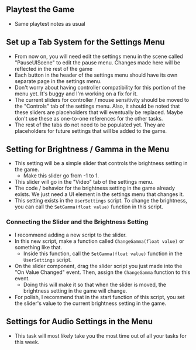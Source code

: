 ## Playtest the Game
- Same playtest notes as usual

## Set up a Tab System for the Settings Menu

- From now on, you will need edit the settings menu in the scene called "PauseUIScene" to edit the pause menu. Changes made here will be reflected in the rest of the game
- Each button in the header of the settings menu should have its own separate page in the settings menu.
- Don't worry about having controller compatibility for this portion of the menu yet. It's buggy and I'm working on a fix for it.
- The current sliders for controller / mouse sensitivity should be moved to the "Controls" tab of the settings menu. Also, it should be noted that these sliders are placeholders that will eventually be replaced. Maybe don't use these as one-to-one references for the other tasks.
- The rest of the tabs do not need to be populated yet. They are placeholders for future settings that will be added to the game.

## Setting for Brightness / Gamma in the Menu

- This setting will be a simple slider that controls the brightness setting in the game.
	- Make this slider go from -1 to 1.
- This slider will go in the "Video" tab of the settings menu.
- The code / behavior for the brightness setting in the game already exists. We just need a UI element in the settings menu that changes it.
- This setting exists in the `UserSettings` script. To change the brightness, you can call the `SetGamma(float value)` function in this script.

### Connecting the Slider and the Brightness Setting

- I recommend adding a new script to the slider.
- In this new script, make a function called `ChangeGamma(float value)` or something like that.
	- Inside this function, call the `SetGamma(float value)` function in the `UserSettings` script.
- On the slider component, drag the slider script you just made into the "On Value Changed" event. Then, assign the `ChangeGamma` function to this event.
	- Doing this will make it so that when the slider is moved, the brightness setting in the game will change.
- For polish, I recommend that in the start function of this script, you set the slider's value to the current brightness setting in the game.

## Settings for Audio Settings in the Menu

- This task will most likely take you the most time out of all your tasks for this week.
